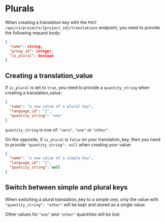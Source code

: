 # Plurals

When creating a translation key with the `POST /api/v1/projects/{project_id}/translations` endpoint, you need to provide the following request body:
```json
{
  "name": string,
  "group_id": integer,
  "is_plural": boolean
}
```

## Creating a translation_value

If `is_plural` is set to `true`, you need to provide a `quantity_string` when creating a translation_value:
```json
{
  "name": "a new value of a plural key",
  "language_id": "1",
  "quantity_string": "one"
}
```

`quantity_string` is one of: `"zero"`, `"one"` or `"other"`.

On the opposite, if `is_plural` is `false` on your translation_key, then you need to provide `"quantity_string": null` when creating your value:
```json
{
  "name": "a new value of a simple key",
  "language_id": "1",
  "quantity_string": null
}
```

## Switch between simple and plural keys

When switching a plural translation_key to a simple one, only the value with `"quantity_string": "other"` will be kept and stored as a single value.

Other values for `"one"` and `"other"` quantities will be lost.
